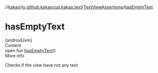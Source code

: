//[kakao](../../../index.md)/[io.github.kakaocup.kakao.text](../index.md)/[TextViewAssertions](index.md)/[hasEmptyText](has-empty-text.md)



# hasEmptyText  
[androidJvm]  
Content  
open fun [hasEmptyText](has-empty-text.md)()  
More info  


Checks if the view have not any text

  



